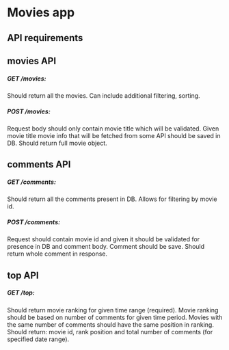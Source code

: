 # Movies app


## API requirements

## movies API
##### GET /movies: 
Should return all the movies. 
Can include additional filtering, sorting.
##### ​POST /movies:
Request body should only contain movie title which will be validated.
Given movie title movie info that will be fetched from some API should be saved in DB.
Should return full movie object.


## comments API
##### GET /comments: 
Should return all the comments present in DB.
Allows for filtering by movie id.
##### POST /comments:
Request should contain movie id and given it should be validated for presence in DB and comment body.
Comment should be save.
Should return whole comment in response.    
     
## top API
##### GET /top: 
Should return movie ranking for given time range (required).
Movie ranking should be based on number of comments for given time period.
Movies with the same number of comments should have the same position in ranking.
Should return: movie id, rank position and total number of comments (for specified date range).
